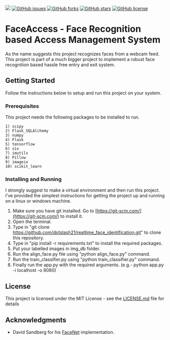![](https://github.com/dotslash21/FaceAccess/workflows/Python%20application/badge.svg?branch=master)
[![GitHub issues](https://img.shields.io/github/issues/dotslash21/FaceAccess)](https://github.com/dotslash21/FaceAccess/issues)
[![GitHub forks](https://img.shields.io/github/forks/dotslash21/FaceAccess)](https://github.com/dotslash21/FaceAccess/network)
[![GitHub stars](https://img.shields.io/github/stars/dotslash21/FaceAccess)](https://github.com/dotslash21/FaceAccess/stargazers)
[![GitHub license](https://img.shields.io/github/license/dotslash21/FaceAccess)](https://github.com/dotslash21/FaceAccess/blob/master/LICENSE)

# FaceAccess - Face Recognition based Access Management System

As the name suggests this project recognizes faces from a webcam feed. This project is part of a much bigger project to implement a robust face recognition based hassle free entry and exit system.

## Getting Started

Follow the instructions below to setup and run this project on your system.

### Prerequisites

This project needs the following packages to be installed to run.

```
1) scipy
2) Flask_SQLAlchemy
3) numpy
4) Flask
5) tensorflow
6) six
7) imutils
8) Pillow
9) imageio
10) scikit_learn
```

### Installing and Running

I strongly suggest to make a virtual environment and then run this project. I've provided the simplest instructions for getting the project up and running on a linux or windows machine.

1. Make sure you have git installed. Go to [https://git-scm.com/](https://git-scm.com/) to install it.
2. Open the terminal.
3. Type in "git clone https://github.com/dotslash21/realtime_face_identification.git" to clone this repository.
4. Type in "pip install -r requirements.txt" to install the required packages.
5. Put your labelled images in img_db folder.
6. Run the align_face.py file using "python align_face.py" command.
7. Run the train_classifier.py using "python train_classifier.py" command.
8. Finally run the app.py with the required arguments. (e.g.- python app.py -i localhost -o 8080)

## License

This project is licensed under the MIT License - see the [LICENSE.md](LICENSE) file for details

## Acknowledgments

- David Sandberg for his [FaceNet](https://github.com/davidsandberg/facenet) implementation.
